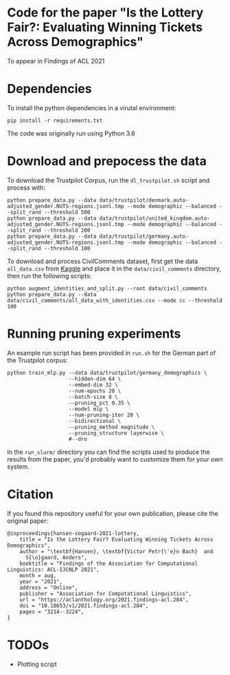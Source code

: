 # Code for the paper "Is the Lottery Fair?: Evaluating Winning Tickets Across Demographics"
To appear in Findings of ACL 2021

# Dependencies
To install the python dependencies in a virutal environment:
```
pip install -r requirements.txt
```

The code was originally run using Python 3.6

# Download and prepocess the data
To download the Trustpilot Corpus, run the `dl_trustpilot.sh` script and process with:
```
python prepare_data.py --data data/trustpilot/denmark.auto-adjusted_gender.NUTS-regions.jsonl.tmp --mode demographic --balanced --split_rand --threshold 500
python prepare_data.py --data data/trustpilot/united_kingdom.auto-adjusted_gender.NUTS-regions.jsonl.tmp --mode demographic --balanced --split_rand --threshold 200
python prepare_data.py --data data/trustpilot/germany.auto-adjusted_gender.NUTS-regions.jsonl.tmp --mode demographic --balanced --split_rand --threshold 100
```
To download and process CivilComments dataset, first get the data `all_data.csv` from [Kaggle](https://www.kaggle.com/c/jigsaw-unintended-bias-in-toxicity-classification/data) and place it in the `data/civil_comments` directory, then run the following scripts:
```
python augment_identities_and_split.py --root data/civil_comments
python prepare_data.py --data data/civil_comments/all_data_with_identities.csv --mode cc --threshold 100
```

# Running pruning experiments
An example run script has been provided in `run.sh` for the German part of the Trustpilot corpus:
```
python train_mlp.py --data data/trustpilot/germany_demographics \
                    --hidden-dim 64 \
                    --embed-dim 32 \
                    --num-epochs 20 \
                    --batch-size 8 \
                    --pruning_pct 0.35 \
                    --model mlp \
                    --num-pruning-iter 20 \
                    --bidirectional \
                    --pruning_method magnitude \
                    --pruning_structure layerwise \
                    #--dro
```

In the `run_slurm/` directory you can find the scripts used to produce the results from the paper, you'd probably want to customize them for your own system.

# Citation
If you found this repository useful for your own publication, please cite the original paper:
```
@inproceedings{hansen-sogaard-2021-lottery,
    title = "Is the Lottery Fair? Evaluating Winning Tickets Across Demographics",
    author = "\textbf{Hansen}, \textbf{Victor Petr{\'e}n Bach}  and
      S{\o}gaard, Anders",
    booktitle = "Findings of the Association for Computational Linguistics: ACL-IJCNLP 2021",
    month = aug,
    year = "2021",
    address = "Online",
    publisher = "Association for Computational Linguistics",
    url = "https://aclanthology.org/2021.findings-acl.284",
    doi = "10.18653/v1/2021.findings-acl.284",
    pages = "3214--3224",
}
```

# TODOs
* Plotting script